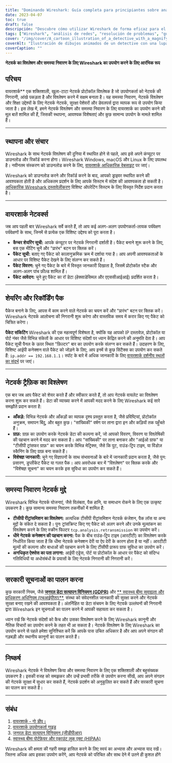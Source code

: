 ```yaml
---
title: "Dominando Wireshark: Guía completa para principiantes sobre análisis de redes"
date: 2023-04-07
toc: true
draft: false
descripción: "Descubre cómo utilizar Wireshark de forma eficaz para el análisis de redes y la solución de problemas con esta detallada guía para principiantes."
tags: ["Wireshark", "análisis de redes", "resolución de problemas", "guía para principiantes", "monitorización de redes", "captura de paquetes", "protocolos de red", "TCP/IP", "visualización de datos", "seguridad de redes", "filtros de captura", "filtros de visualización", "dispositivos de red", "Ethernet", "topología de redes", "diagnóstico de redes", "administración de redes", "rendimiento de redes", "tutorial de Wireshark", "paquetes de datos"].
cover: "/img/cover/A_cartoon_illustration_of_a_detective_with_a_magnifying_glass.png"
coverAlt: "Ilustración de dibujos animados de un detective con una lupa analizando cables de red, mientras el logotipo de Wireshark se cierne sobre ellos, simbolizando el proceso de solución y análisis de problemas de red mediante Wireshark."
coverCaption: ""
---
```



 **नेटवर्क का विश्लेषण और समस्या निवारण के लिए Wireshark का उपयोग करने के लिए आरंभिक रूप**
 
 ## परिचय
 
 वायरशार्क** एक शक्तिशाली, खुला-टाटा नेटवर्क प्रोटोकॉल विश्लेषक है जो उपयोगकर्ता को नेटवर्क की निगरानी, आंखे पकड़ता है और विश्लेषण करने में सक्षम बनाता है। यह समस्या निवारण, नेटवर्क विश्लेषण और शिक्षा उद्देश्यों के लिए नेटवर्क नेटवर्क, सुरक्षा पेशेवरों और डेवलपर्स द्वारा व्यापक रूप से उपयोग किया जाता है। इस लेख में, हमने नेटवर्क विश्लेषण और समस्या निवारण के लिए वायरशार्क का उपयोग करने की मूल बातें शामिल की हैं, जिसकी स्थापना, आवश्यक विशेषताएं और कुछ सामान्य उपयोग के मामले शामिल हैं।
 
 ______
 
 ## स्थापना और संचार
 
 Wireshark के साथ नेटवर्क विश्लेषण की दुनिया में स्थापित होने से पहले, आप इसे अपने कंप्यूटर पर डाउनलोड और रिकॉर्ड करना होगा। Wireshark Windows, macOS और Linux के लिए उपलब्ध है। नवीनतम संस्करण को डाउनलोड करने के लिए, [वायरशार्क आधिकारिक वेबसाइट](https://www.wireshark.org/#download) पर जाएं।
 
 Wireshark को डाउनलोड करने और रिकॉर्ड करने के बाद, आपको ड्राइवर स्थापित करने की आवश्यकता होती है और अधिकतम प्रदर्शन के लिए आपके सिस्टम में संदेश की आवश्यकता हो सकती है। [आधिकारिक Wireshark दस्तावेज़ीकरण](https://www.wireshark.org/docs/wsug_html_chunked/) विशिष्ट ऑपरेटिंग सिस्टम के लिए विस्तृत निर्देश प्रदान करता है।
 
 ______
 
 ## वायरशार्क नेटवर्क्स
 
 जब आप पहली बार Wireshark सर्वे करते हैं, तो आप कई अलग-अलग उपयोगकर्ता-लायक पर्यवेक्षण पर्यवेक्षणों के साथ, जिनमें से प्रत्येक एक विशिष्ट उद्देश्य को पूरा करता है।
 
 - **कैप्चर शेयरिंग सूची:** आपके कंप्यूटर पर नेटवर्क निगरानी दर्शाती है। पैकेट बनाने शुरू करने के लिए, बस एक मीटिंग चुनें और "प्रारंभ" बटन पर क्लिक करें।
 - **पैकेट सूची:** बताए गए पैकेट को कालानुक्रमिक क्रम में दर्शाया गया है। आप अपनी आवश्यकताओं के आधार पर विशिष्ट पैकेट देखने के लिए संलग्न कर सकते हैं।
 - **पैकेट विवरण:** चुने गए पैकेट के बारे में विस्तृत जानकारी दिखाता है, जिसमें प्रोटोकॉल स्टैक और अलग-अलग पांच फ़ील्ड शामिल हैं।
 - **पैकेट आवेदन:** चुने हुए पैकेट का रॉ डेटा (हेक्साडेसिमल और एएससीआईआई) प्रदर्शित करता है।
 
 ______
 
 ## शेयरिंग और रिकॉर्डिंग पैक
 
 पैकेज बनाने के लिए, आपस में काम करने वाले नेटवर्क का चयन करें और "प्रारंभ" बटन पर क्लिक करें। Wireshark नेटवर्क आलोचना की निगरानी शुरू करेगा और वास्तविक समय में करार किए गए पैकेट को चित्रित करेगा।
 
 **पैकेट सॉकेटिंग** Wireshark की एक महत्वपूर्ण विशेषता है, क्योंकि यह आपको IP दस्तावेज़, प्रोटोकॉल या पोर्ट नंबर जैसे विभिन्न संकेतों के आधार पर विशिष्ट संदेशों पर ध्यान केंद्रित करने की अनुमति देता है। आप पैकेट सूची पैनल के ऊपर स्थित "फ़िल्टर" बार का उपयोग करके संलग्न कर सकते हैं। उदाहरण के लिए, विशिष्ट आईपी कनेक्शन वाले पैकेट को जोड़ने के लिए, आप इनमें से कुछ सिंटैक्स का उपयोग कर सकते हैं: `ip.addr == 192.168.1.1`। स्पॉट के बारे में अधिक जानकारी के लिए [वायरशार्क दर्शनीय स्थलों का संदर्भ](https://www.wireshark.org/docs/man-pages/wireshark-filter.html) पर जाएं।
 
 ______
 
 ## नेटवर्क ट्रैफ़िक का विश्लेषण
 
 एक बार जब आप पैकेट को शेयर करते हैं और स्वीकार करते हैं, तो आप नेटवर्क वायलेट का विश्लेषण करना शुरू कर सकते हैं। डेटा की व्याख्या करने में आपकी मदद करने के लिए Wireshark कई सारे समझौते प्रदान करता है:
 
 - **आँकड़े:** विभिन्न नेटवर्क और आँकड़ों का व्यापक दृश्य प्रस्तुत करता है, जैसे प्रविष्टियां, प्रोटोकॉल अनुक्रम, समापन बिंदु, और बहुत कुछ। "सांख्यिकी" वर्षण पर ताना द्वारा इन और कड़ियों तक पहुँचते हैं।
 - **ग्राफ़:** ग्राफ़ का उपयोग करके नेटवर्क डेटा की कल्पना करें, जो आपको विवरण, विवरण या विश्लेषिकी की पहचान करने में मदद कर सकता है। आप "सांख्यिकी" पर ताना बनाकर और "आईओ ग्राफ" या "टीसीपी ट्रांसफर ग्राफ़" का चयन करके विभिन्न मेट्रिक्स, जैसे कि पुट, राउंड-ट्रिप टाइम, या विंडोज़ स्कैनिंग के लिए ग्राफ़ बना सकते हैं।
 - **विशेषज्ञ जानकारी:** चुने गए विज्ञापनों के साथ संभावनाओं के बारे में जानकारी प्रदान करता है, जैसे पुन: प्रसारण, डुप्लीकेट पैकेट या गलत पैक। आप अवरोधक बार में "विश्लेषण" पर क्लिक करके और "विशेषज्ञ सूचना" का चयन करके इस सुविधा का उपयोग कर सकते हैं।
 
 ______
 
 ## समस्या निवारण नेटवर्क मुद्दे
 
 Wireshark विभिन्न नेटवर्क योजनाएं, जैसे विलंबता, पैक हानि, या समाधान रोकने के लिए एक उत्कृष्ट उपकरण है। कुछ सामान्य समस्या निवारण तकनीकों में शामिल हैं:
 
 - **टीसीपी रीट्रांसमिशन का विश्लेषण:** अत्यधिक टीसीपी रीट्रांसमिशन नेटवर्क कंजेशन, पैक लॉस या अन्य मुद्दों के संकेत दे सकता है। पुनः ट्रांसक्रिप्ट किए गए पैकेट को अलग करने और उनके मूल्यांकन का विश्लेषण करने के लिए स्क्रीन फिल्टर `tcp.analysis.retransmission` का उपयोग करें।
 - **धीमे नेटवर्क कनेक्शन की पहचान करना:** पैक के बीच राउंड-ट्रिप टाइम (आरटीटी) का विश्लेषण करके निर्धारित किया जाता है कि धीमा नेटवर्क कनेक्शन देरी या ऐप देरी के कारण होता है या नहीं। आरटीटी मूल्यों की कल्पना और बाधाओं की पहचान करने के लिए टीसीपी प्रारूप ग्राफ सुविधा का उपयोग करें।
 - **अनधिकृत ऐक्सेस का पता लगाना:** आईपी एड्रेस, पोर्ट या प्रोटोकॉल के आधार पर पैकेट को संदिग्ध गतिविधियों या अधोसंबंधों के प्रयासों के लिए नेटवर्क निगरानी की निगरानी करें।
 
 ______
 
 ## सरकारी सूचनाओं का पालन करना
 
 कुछ सरकारी नियम, जैसे [**जनरल डेटा सत्यापन विनियमन (GDPR)**](https://eur-lex.europa.eu/legal-content/EN/TXT/?uri=CELEX:32016R0679) और [** स्वास्थ्य बीमा सुवाह्यता और प्राधिकरण अधिनियम (एचआईपीएए)**](https://www.hhs.gov/hipaa/index.html), संस्था को संवेदनशील जानकारी की सुरक्षा करने और नेटवर्क सुरक्षा बनाए रखने की आवश्यकता है। अंतर्निहित या डेटा संचयन के लिए नेटवर्क उल्लंघनों की निगरानी द्वारा Wireshark इन सूचनाओं का पालन करने में आपकी सहायता कर सकता है।
 
 ध्यान रखें कि नेटवर्क संदेशों को कैच और उसका विश्लेषण करने के लिए Wireshark कानूनी और नैतिक विचारों का उपयोग करने के तहत भी आ सकता है। नेटवर्क विश्लेषण के लिए Wireshark का उपयोग करने से पहले हमेशा सुनिश्चित करें कि आपके पास उचित अधिकार है और आप अपने संगठन की गड़बड़ी और स्थानीय कानूनों का पालन करते हैं।
 
 ______
 
 ## निष्कर्ष
 
 Wireshark नेटवर्क ने विश्लेषण किया और समस्या निवारण के लिए एक शक्तिशाली और बहुसंख्यक उपकरण है। इसकी वजह को समझकर और उन्हें प्रभावी तरीके से उपयोग करना सीखें, आप अपने संगठन की नेटवर्क सुरक्षा में सुधार कर सकते हैं, नेटवर्क प्रदर्शन को अनुकूलित कर सकते हैं और सरकारी सूचना का पालन कर सकते हैं।
 
 ______
 
 ## संबंध
 
 1. [वायरशार्क - गो डीप।](https://www.wireshark.org/)
 2. [वायरशार्क उपयोगकर्ता गाइड](https://www.wireshark.org/docs/wsug_html_chunked/)
 3. [जनरल डेटा सत्यापन विनियमन (जीडीपीआर)](https://eur-lex.europa.eu/legal-content/EN/TXT/?uri=CELEX:32016R0679)
 4. [स्वास्थ्य बीमा पोर्टफ़ेयर और एकाउंट लुक एक्ट (HIPAA)](https://www.hhs.gov/hipaa/index.html)
 
 Wireshark की क्षमता की गहरी समझ हासिल करने के लिए स्वयं का अभ्यास और अभ्यास याद रखें। जितना अधिक आप इसका उपयोग करेंगे, आप नेटवर्क को परिचित और साथ देने में उतने ही कुशल होंगे
 
 
 
 
